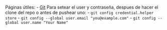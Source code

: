 Páginas útiles:
    - [Git](https://git-scm.com/)
Para setear el user y contraseña, despues de hacer el clone del repo o antes de pushear uno:
    - ``` git config credential.helper store ```
    - ``` git config --global user.email "you@example.com" ```
    - ``` git config --global user.name "Your Name" ```


